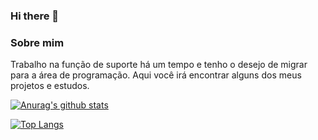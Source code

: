 ### Hi there 👋

### Sobre mim
Trabalho na função de suporte há um tempo e tenho o desejo de migrar para a área de programação. Aqui você irá encontrar alguns dos meus projetos e estudos.

<!--
**leteston/leteston** is a ✨ _special_ ✨ repository because its `README.md` (this file) appears on your GitHub profile.

Here are some ideas to get you started:

- 🔭 I’m currently working on ...
- 🌱 I’m currently learning ...
- 👯 I’m looking to collaborate on ...
- 🤔 I’m looking for help with ...
- 💬 Ask me about ...
- 📫 How to reach me: ...
- 😄 Pronouns: ...
- ⚡ Fun fact: ...
-->
[![Anurag's github stats](https://github-readme-stats.vercel.app/api?username=leteston&show_icons=true&theme=merko)](https://github.com/leteston/github-readme-stats)

[![Top Langs](https://github-readme-stats.vercel.app/api/top-langs/?username=leteston&layout=compact)](https://github.com/leteston/github-readme-stats)
